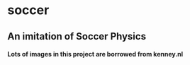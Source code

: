# soccer
## An imitation of Soccer Physics 

#### Lots of images in this project are borrowed from kenney.nl
